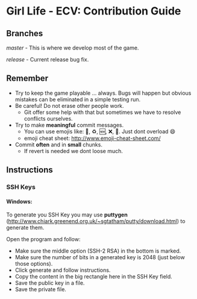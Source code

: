 # Girl Life - ECV: Contribution Guide

## Branches

*master*  - This is where we develop most of the game.

*release* - Current release bug fix.

## Remember

- Try to keep the game playable ... always. Bugs will happen but obvious mistakes can be eliminated in a simple testing run.
- Be careful! Do not erase other people work. 
    - Git offer some help with that but sometimes we have to resolve conflicts ourselves.
- Try to make **meaningful** commit messages.
    - You can use emojis like: :wrench:, :recycle:, :new:, :x:, :shower:. Just dont overload :smile:
    - emoji cheat sheet: http://www.emoji-cheat-sheet.com/
- Commit **often** and in **small** chunks. 
    - If revert is needed we dont loose much.

## Instructions

### SSH Keys

#### Windows:

To generate you SSH Key you may use **puttygen** (http://www.chiark.greenend.org.uk/~sgtatham/putty/download.html)  to generate them.

Open the program and follow:

- Make sure the middle option (SSH-2 RSA) in the bottom is marked.
- Make sure the number of bits in a generated key is 2048 (just below those options).
- Click generate and follow instructions.
- Copy the content in the big rectangle here in the SSH Key field.
- Save the public key in a file.
- Save the private file.